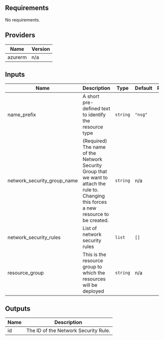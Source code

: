 ## Requirements

No requirements.

## Providers

| Name | Version |
|------|---------|
| azurerm | n/a |

## Inputs

| Name | Description | Type | Default | Required |
|------|-------------|------|---------|:--------:|
| name\_prefix | A short pre-defined text to identify the resource type | `string` | `"nsg"` | no |
| network\_security\_group\_name | (Required) The name of the Network Security Group that we want to attach the rule to. Changing this forces a new resource to be created. | `string` | n/a | yes |
| network\_security\_rules | List of network security rules | `list` | `[]` | no |
| resource\_group | This is the resource group to which the resources will be deployed | `string` | n/a | yes |

## Outputs

| Name | Description |
|------|-------------|
| id | The ID of the Network Security Rule. |

